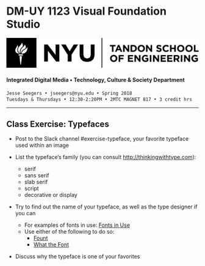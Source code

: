 # DM-UY 1123 Visual Foundation Studio
![NYU](nyu_soe_logo.png)
#### Integrated Digital Media • Technology, Culture & Society Department 
    Jesse Seegers • jseegers@nyu.edu • Spring 2018 
    Tuesdays & Thursdays • 12:30-2:20PM • 2MTC MAGNET 817 • 3 credit hrs
---

## Class Exercise: Typefaces

* Post to the Slack channel #exercise-typeface, your favorite typeface used within an image

* List the typeface’s family (you can consult http://thinkingwithtype.com):
  * serif
  * sans serif
  * slab serif
  * script
  * decorative or display

* Try to find out the name of your typeface, as well as the type designer if you can
  * For examples of fonts in use: [Fonts in Use](http://fontsinuse.com/)
  * Use either of the following to do so: 
     * [Fount](http://fount.artequalswork.com)
     * [What the Font](http://new.myfonts.com/WhatTheFont/)

* Discuss why the typeface is one of your favorites

